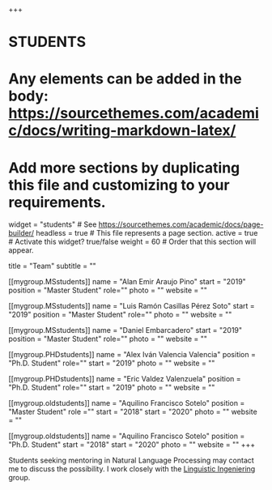+++
# STUDENTS
# Any elements can be added in the body: https://sourcethemes.com/academic/docs/writing-markdown-latex/
# Add more sections by duplicating this file and customizing to your requirements.

widget = "students"  # See https://sourcethemes.com/academic/docs/page-builder/
headless = true  # This file represents a page section.
active = true  # Activate this widget? true/false
weight = 60  # Order that this section will appear.

title = "Team"
subtitle = ""

[[mygroup.MSstudents]]
  name = "Alan Emir Araujo Pino"
  start = "2019"
  position = "Master Student"
  role=""
  photo = ""
  website = ""

[[mygroup.MSstudents]]
  name = "Luis Ramón Casillas Pérez Soto"
  start = "2019"
  position = "Master Student"
  role=""
  photo = ""
  website = ""

[[mygroup.MSstudents]]
  name = "Daniel Embarcadero"
  start = "2019"
  position = "Master Student"
  role=""
  photo = ""
  website = ""

[[mygroup.PHDstudents]]
  name = "Alex Iván Valencia Valencia"
  position = "Ph.D. Student"
  role=""
  start = "2019"
  photo = ""
  website = ""

[[mygroup.PHDstudents]]
  name = "Eric Valdez Valenzuela"
  position = "Ph.D. Student"
  role=""
  start = "2019"
  photo = ""
  website = ""

[[mygroup.oldstudents]]
  name = "Aquilino Francisco Sotelo"
  position = "Master Student"
  role =""
  start = "2018"
  start = "2020"
  photo = ""
  website = ""

[[mygroup.oldstudents]]
  name = "Aquilino Francisco Sotelo"
  position = "Ph.D. Student"
  start = "2018"
  start = "2020"
  photo = ""
  website = ""
+++

Students seeking mentoring in Natural Language Processing may contact me to discuss the possibility. I work closely with the [Linguistic Ingeniering](http://grupos.iingen.unam.mx/iling/es-mx/Paginas/default.aspx) group.
